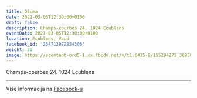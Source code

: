 ```yaml
---
title: Džuma
date: 2021-03-05T12:30:00+0100
draft: false
description: Champs-courbes 24. 1024 Ecublens
eventDate: 2021-03-05T12:30:00+0100
location: Écublens, Vaud
facebook_id: '254713972954306'
weight: 30
image: https://scontent-ord5-1.xx.fbcdn.net/v/t1.6435-9/155294275_3695079563921169_4909597834044538694_n.jpg?_nc_cat=101&ccb=1-7&_nc_sid=9e60e4&_nc_ohc=HLevM3bbbNEQ7kNvwG8iclf&_nc_oc=Adkrfa5xpVj_8S-2Uf2MO4Jp8sFyBRAVv-mmrX3iwikGB_ZgWrW4uyrMefyTnv7T7LQ&_nc_zt=23&_nc_ht=scontent-ord5-1.xx&edm=ABTKTjYEAAAA&_nc_gid=p2C9czKkvnuN6pfd3vZJhQ&_nc_tpa=Q5bMBQFD0oJS6hCKn4Fm129i5dEfIrrOHdZfxGAaeN8YoxGMscY0ocLrmZVUn7Vm0r7r0bbu9QNVSO6IKw&oh=00_Afe-7zr8le3FqftuQNcBE_-tlsCd0K9Z8WHFT1dkUxbEkQ&oe=692A49DB
---
```


Champs-courbes 24. 1024 Ecublens

---

Više informacija na [Facebook-u](https://facebook.com/events/254713972954306)